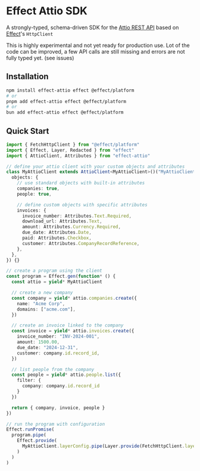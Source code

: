 # Effect Attio SDK

A strongly-typed, schema-driven SDK for the [Attio REST API](https://docs.attio.com/rest-api/overview) based on [Effect](https://effect.website)'s `HttpClient`

This is highly experimental and not yet ready for production use. Lot of the code can be improved, a few API calls are still missing and errors are not fully typed yet. (see issues)

## Installation

```bash
npm install effect-attio effect @effect/platform
# or
pnpm add effect-attio effect @effect/platform
# or
bun add effect-attio effect @effect/platform
```

## Quick Start

```typescript
import { FetchHttpClient } from "@effect/platform"
import { Effect, Layer, Redacted } from "effect"
import { AttioClient, Attributes } from "effect-attio"

// define your attio client with your custom objects and attributes
class MyAttioClient extends AttioClient<MyAttioClient>()("MyAttioClient", {
  objects: {
    // use standard objects with built-in attributes
    companies: true,
    people: true,

    // define custom objects with specific attributes
    invoices: {
      invoice_number: Attributes.Text.Required,
      download_url: Attributes.Text,
      amount: Attributes.Currency.Required,
      due_date: Attributes.Date,
      paid: Attributes.Checkbox,
      customer: Attributes.CompanyRecordReference,
    },
  },
}) {}

// create a program using the client
const program = Effect.gen(function* () {
  const attio = yield* MyAttioClient

  // create a new company
  const company = yield* attio.companies.create({
    name: "Acme Corp",
    domains: ["acme.com"],
  })

  // create an invoice linked to the company
  const invoice = yield* attio.invoices.create({
    invoice_number: "INV-2024-001",
    amount: 1500.00,
    due_date: "2024-12-31",
    customer: company.id.record_id,
  })

  // list people from the company
  const people = yield* attio.people.list({
    filter: {
      company: company.id.record_id
    }
  })

  return { company, invoice, people }
})

// run the program with configuration
Effect.runPromise(
  program.pipe(
    Effect.provide(
      MyAttioClient.layerConfig.pipe(Layer.provide(FetchHttpClient.layer))
    )
  )
)
